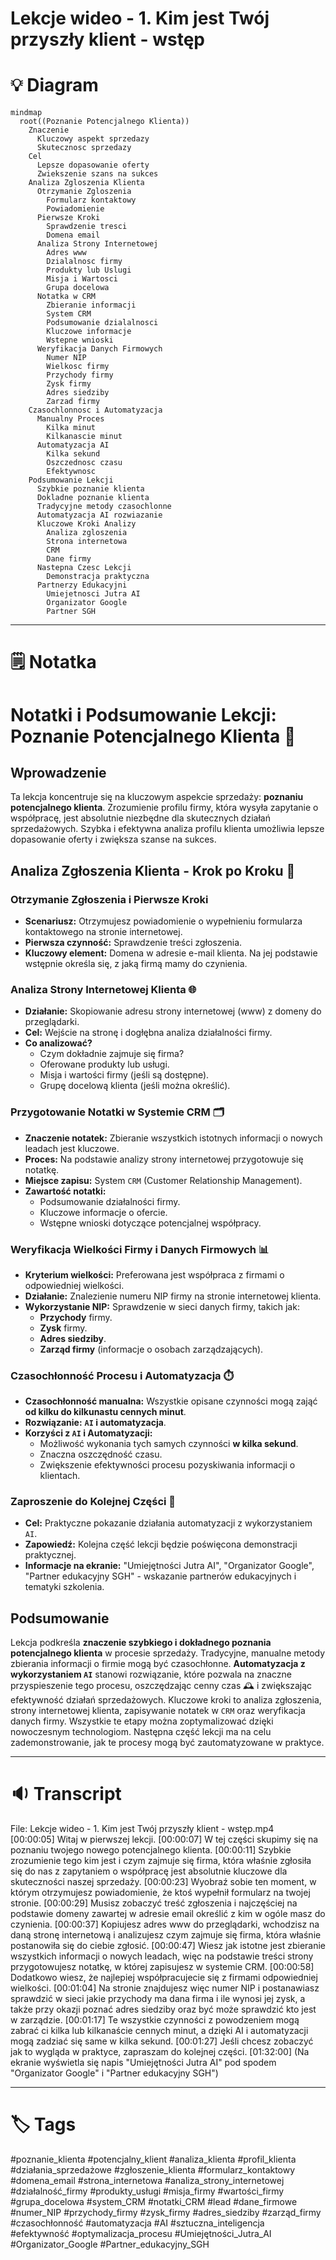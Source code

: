 # Lekcje wideo - 1. Kim jest Twój przyszły klient - wstęp

# 💡 Diagram

```mermaid
mindmap
  root((Poznanie Potencjalnego Klienta))
    Znaczenie
      Kluczowy aspekt sprzedazy
      Skutecznosc sprzedazy
    Cel
      Lepsze dopasowanie oferty
      Zwiekszenie szans na sukces
    Analiza Zgloszenia Klienta
      Otrzymanie Zgloszenia
        Formularz kontaktowy
        Powiadomienie
      Pierwsze Kroki
        Sprawdzenie tresci
        Domena email
      Analiza Strony Internetowej
        Adres www
        Dzialalnosc firmy
        Produkty lub Uslugi
        Misja i Wartosci
        Grupa docelowa
      Notatka w CRM
        Zbieranie informacji
        System CRM
        Podsumowanie dzialalnosci
        Kluczowe informacje
        Wstepne wnioski
      Weryfikacja Danych Firmowych
        Numer NIP
        Wielkosc firmy
        Przychody firmy
        Zysk firmy
        Adres siedziby
        Zarzad firmy
    Czasochlonnosc i Automatyzacja
      Manualny Proces
        Kilka minut
        Kilkanascie minut
      Automatyzacja AI
        Kilka sekund
        Oszczednosc czasu
        Efektywnosc
    Podsumowanie Lekcji
      Szybkie poznanie klienta
      Dokladne poznanie klienta
      Tradycyjne metody czasochlonne
      Automatyzacja AI rozwiazanie
      Kluczowe Kroki Analizy
        Analiza zgloszenia
        Strona internetowa
        CRM
        Dane firmy
      Nastepna Czesc Lekcji
        Demonstracja praktyczna
      Partnerzy Edukacyjni
        Umiejetnosci Jutra AI
        Organizator Google
        Partner SGH
```

___

# 🗒️ Notatka


# Notatki i Podsumowanie Lekcji: Poznanie Potencjalnego Klienta 🤝

## Wprowadzenie

Ta lekcja koncentruje się na kluczowym aspekcie sprzedaży: **poznaniu potencjalnego klienta**. Zrozumienie profilu firmy, która wysyła zapytanie o współpracę, jest absolutnie niezbędne dla skutecznych działań sprzedażowych. Szybka i efektywna analiza profilu klienta umożliwia lepsze dopasowanie oferty i zwiększa szanse na sukces.

## Analiza Zgłoszenia Klienta - Krok po Kroku 👣

### Otrzymanie Zgłoszenia i Pierwsze Kroki

- **Scenariusz:** Otrzymujesz powiadomienie o wypełnieniu formularza kontaktowego na stronie internetowej.
- **Pierwsza czynność:** Sprawdzenie treści zgłoszenia.
- **Kluczowy element:** Domena w adresie e-mail klienta. Na jej podstawie wstępnie określa się, z jaką firmą mamy do czynienia.

### Analiza Strony Internetowej Klienta 🌐

- **Działanie:** Skopiowanie adresu strony internetowej (www) z domeny do przeglądarki.
- **Cel:** Wejście na stronę i dogłębna analiza działalności firmy.
- **Co analizować?**
    - Czym dokładnie zajmuje się firma?
    - Oferowane produkty lub usługi.
    - Misja i wartości firmy (jeśli są dostępne).
    - Grupę docelową klienta (jeśli można określić).

### Przygotowanie Notatki w Systemie CRM 🗂️

- **Znaczenie notatek:** Zbieranie wszystkich istotnych informacji o nowych leadach jest kluczowe.
- **Proces:** Na podstawie analizy strony internetowej przygotowuje się notatkę.
- **Miejsce zapisu:** System `CRM` (Customer Relationship Management).
- **Zawartość notatki:**
    - Podsumowanie działalności firmy.
    - Kluczowe informacje o ofercie.
    - Wstępne wnioski dotyczące potencjalnej współpracy.

### Weryfikacja Wielkości Firmy i Danych Firmowych 📊

- **Kryterium wielkości:** Preferowana jest współpraca z firmami o odpowiedniej wielkości.
- **Działanie:** Znalezienie numeru NIP firmy na stronie internetowej klienta.
- **Wykorzystanie NIP:** Sprawdzenie w sieci danych firmy, takich jak:
    - **Przychody** firmy.
    - **Zysk** firmy.
    - **Adres siedziby**.
    - **Zarząd firmy** (informacje o osobach zarządzających).

### Czasochłonność Procesu i Automatyzacja ⏱️

- **Czasochłonność manualna:** Wszystkie opisane czynności mogą zająć **od kilku do kilkunastu cennych minut**.
- **Rozwiązanie:** **`AI` i automatyzacja**.
- **Korzyści z `AI` i Automatyzacji:**
    - Możliwość wykonania tych samych czynności **w kilka sekund**.
    - Znaczna oszczędność czasu.
    - Zwiększenie efektywności procesu pozyskiwania informacji o klientach.

### Zaproszenie do Kolejnej Części 🚀

- **Cel:** Praktyczne pokazanie działania automatyzacji z wykorzystaniem `AI`.
- **Zapowiedź:** Kolejna część lekcji będzie poświęcona demonstracji praktycznej.
- **Informacje na ekranie:** "Umiejętności Jutra AI", "Organizator Google", "Partner edukacyjny SGH" - wskazanie partnerów edukacyjnych i tematyki szkolenia.

## Podsumowanie

Lekcja podkreśla **znaczenie szybkiego i dokładnego poznania potencjalnego klienta** w procesie sprzedaży. Tradycyjne, manualne metody zbierania informacji o firmie mogą być czasochłonne. **Automatyzacja z wykorzystaniem `AI`** stanowi rozwiązanie, które pozwala na znaczne przyspieszenie tego procesu, oszczędzając cenny czas 🕰️ i zwiększając efektywność działań sprzedażowych. Kluczowe kroki to analiza zgłoszenia, strony internetowej klienta, zapisywanie notatek w `CRM` oraz weryfikacja danych firmy. Wszystkie te etapy można zoptymalizować dzięki nowoczesnym technologiom. Następna część lekcji ma na celu zademonstrowanie, jak te procesy mogą być zautomatyzowane w praktyce.


___

# 🔉 Transcript
File: Lekcje wideo - 1. Kim jest Twój przyszły klient - wstęp.mp4<br>
[00:00:05] Witaj w pierwszej lekcji.
[00:00:07] W tej części skupimy się na poznaniu twojego nowego potencjalnego klienta.
[00:00:11] Szybkie zrozumienie tego kim jest i czym zajmuje się firma, która właśnie zgłosiła się do nas z zapytaniem o współpracę jest absolutnie kluczowe dla skuteczności naszej sprzedaży.
[00:00:23] Wyobraź sobie ten moment, w którym otrzymujesz powiadomienie, że ktoś wypełnił formularz na twojej stronie.
[00:00:29] Musisz zobaczyć treść zgłoszenia i najczęściej na podstawie domeny zawartej w adresie email określić z kim w ogóle masz do czynienia.
[00:00:37] Kopiujesz adres www do przeglądarki, wchodzisz na daną stronę internetową i analizujesz czym zajmuje się firma, która właśnie postanowiła się do ciebie zgłosić.
[00:00:47] Wiesz jak istotne jest zbieranie wszystkich informacji o nowych leadach, więc na podstawie treści strony przygotowujesz notatkę, w której zapisujesz w systemie CRM.
[00:00:58] Dodatkowo wiesz, że najlepiej współpracujecie się z firmami odpowiedniej wielkości.
[00:01:04] Na stronie znajdujesz więc numer NIP i postanawiasz sprawdzić w sieci jakie przychody ma dana firma i ile wynosi jej zysk, a także przy okazji poznać adres siedziby oraz być może sprawdzić kto jest w zarządzie.
[00:01:17] Te wszystkie czynności z powodzeniem mogą zabrać ci kilka lub kilkanaście cennych minut, a dzięki AI i automatyzacji mogą zadziać się same w kilka sekund.
[00:01:27] Jeśli chcesz zobaczyć jak to wygląda w praktyce, zapraszam do kolejnej części.
[01:32:00] (Na ekranie wyświetla się napis "Umiejętności Jutra AI" pod spodem "Organizator Google" i "Partner edukacyjny SGH")

___
# 🏷️ Tags
#poznanie_klienta #potencjalny_klient #analiza_klienta #profil_klienta #działania_sprzedażowe #zgłoszenie_klienta #formularz_kontaktowy #domena_email #strona_internetowa #analiza_strony_internetowej #działalność_firmy #produkty_usługi #misja_firmy #wartości_firmy #grupa_docelowa #system_CRM #notatki_CRM #lead #dane_firmowe #numer_NIP #przychody_firmy #zysk_firmy #adres_siedziby #zarząd_firmy #czasochłonność #automatyzacja #AI #sztuczna_inteligencja #efektywność #optymalizacja_procesu #Umiejętności_Jutra_AI #Organizator_Google #Partner_edukacyjny_SGH
